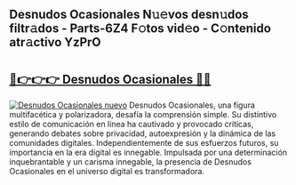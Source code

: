 ## Desnudos Ocasionales N𝚞𝚎vos desn𝚞dos filtr𝚊dos - Parts-6Z4 F𝚘tos vid𝚎o - C𝚘ntenido atr𝚊ctivo YzPrO

# <h2><a href="http://mb89kh.tromn.icu/?c=Desnudos+Ocasionales">🔗👉👉👉 Desnudos Ocasionales 🔗🔗</a></h2>

[![Desnudos Ocasionales nuevo](https://i.imgur.com/pEAQMta.gif)](http://mb89kh.tromn.icu/?c=Desnudos+Ocasionales)
Desnudos Ocasionales, una figura multifacética y polarizadora, desafía la comprensión simple. Su distintivo estilo de comunicación en línea ha cautivado y provocado críticas, generando debates sobre privacidad, autoexpresión y la dinámica de las comunidades digitales. Independientemente de sus esfuerzos futuros, su importancia en la era digital es innegable. Impulsada por una determinación inquebrantable y un carisma innegable, la presencia de Desnudos Ocasionales en el universo digital es transformadora.
